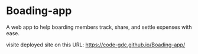 # Boading-app
A web app to help boarding members track, share, and settle expenses with ease.

visite deployed site on this URL: https://code-gdc.github.io/Boading-app/
